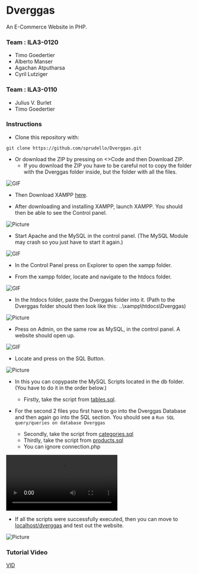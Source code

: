 # Dverggas
An E-Commerce Website in PHP.

### Team : ILA3-0120

- Timo Goedertier
- Alberto Manser
- Agachan Atputharsa
- Cyril Lutziger

### Team : ILA3-0110

- Julius V. Burlet
- Timo Goedertier

### Instructions

- Clone this repository with:

```
git clone https://github.com/sprudello/Dverggas.git
```

- Or download the ZIP by pressing on <>Code and then Download ZIP.
    - If you download the ZIP you have to be careful not to copy the folder with the Dverggas folder inside, but the folder with all the files.

![GIF](imgs/ZIPDownload.gif)
  
- Then Download XAMPP [here](https://www.apachefriends.org/download.html).

- After downloading and installing XAMPP, launch XAMPP. You should then be able to see the Control panel.

![Picture](imgs/ControlPanel.png)

- Start Apache and the MySQL in the control panel. (The MySQL Module may crash so you just have to start it again.)

![GIF](imgs/StartApacheSQL.gif)

- In the Control Panel press on Explorer to open the xampp folder.

- From the xampp folder, locate and navigate to the htdocs folder.

![GIF](imgs/locatehtdocs.gif)

- In the htdocs folder, paste the Dverggas folder into it. (Path to the Dverggas folder should then look like this: ..\xampp\htdocs\Dverggas)

![Picture](imgs/DverggasFolder.png)

- Press on Admin, on the same row as MySQL, in the control panel. A website should open up.

![GIF](imgs/SQLadmin.gif)

- Locate and press on the SQL Button.

![Picture](imgs/SQLPage.png)

- In this you can copypaste the MySQL Scripts located in the db folder. (You have to do it in the order below.)

    - Firstly, take the script from [tables.sql](https://github.com/sprudello/Dverggas/blob/main/db/tables.sql).

- For the second 2 files you first have to go into the Dverggas Database and then again go into the SQL section. You should see a ``Run SQL query/queries on database Dverggas``

    - Secondly, take the script from [categories.sql](https://github.com/sprudello/Dverggas/blob/main/db/categories.sql)
    - Thirdly, take the script from [products.sql](https://github.com/sprudello/Dverggas/blob/main/db/products.sql)
    - You can ignore connection.php

![VID](imgs/CopyPasteSQL.mp4)

- If all the scripts were successfully executed, then you can move to [localhost/dverggas](http://localhost/dverggas/) and test out the website.

![Picture](imgs/DverggasWebsite.png)


### Tutorial Video

[VID](imgs/FullTutorial.mp4)
